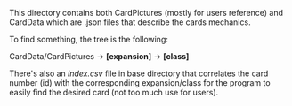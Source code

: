 This directory contains both CardPictures (mostly for users reference) and CardData which are .json files that describe the cards mechanics.

To find something, the tree is the following:

CardData/CardPictures -> **\[expansion\]** -> **\[class\]**

There's also an *index.csv* file in base directory that correlates the card number (id) with the corresponding expansion/class for the program to easily find the desired card (not too much use for users).